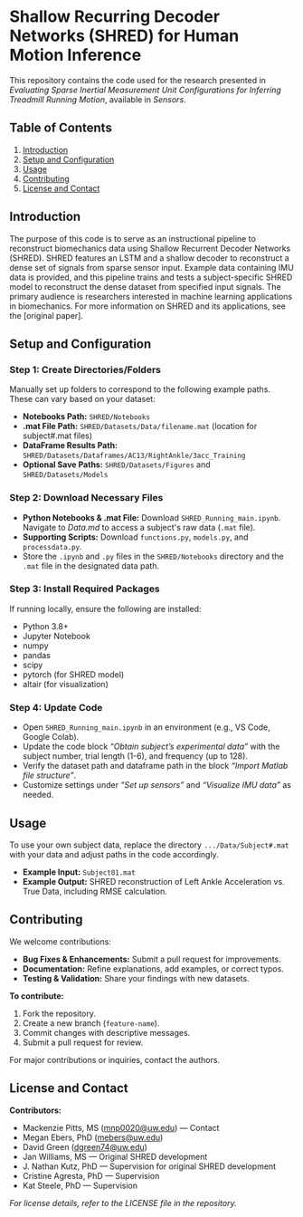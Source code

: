# Shallow Recurring Decoder Networks (SHRED) for Human Motion Inference

This repository contains the code used for the research presented in *Evaluating Sparse Inertial Measurement Unit Configurations for Inferring Treadmill Running Motion*, available in *Sensors*.

## Table of Contents
1. [Introduction](#introduction)
2. [Setup and Configuration](#setup-and-configuration)
3. [Usage](#usage)
4. [Contributing](#contributing)
5. [License and Contact](#license-and-contact)

## Introduction
The purpose of this code is to serve as an instructional pipeline to reconstruct biomechanics data using Shallow Recurrent Decoder Networks (SHRED). SHRED features an LSTM and a shallow decoder to reconstruct a dense set of signals from sparse sensor input. Example data containing IMU data is provided, and this pipeline trains and tests a subject-specific SHRED model to reconstruct the dense dataset from specified input signals. The primary audience is researchers interested in machine learning applications in biomechanics. For more information on SHRED and its applications, see the [original paper].

## Setup and Configuration
### Step 1: Create Directories/Folders
Manually set up folders to correspond to the following example paths. These can vary based on your dataset:
- **Notebooks Path:** `SHRED/Notebooks`
- **.mat File Path:** `SHRED/Datasets/Data/filename.mat` (location for subject#.mat files)
- **DataFrame Results Path:** `SHRED/Datasets/Dataframes/AC13/RightAnkle/3acc_Training`
- **Optional Save Paths:** `SHRED/Datasets/Figures` and `SHRED/Datasets/Models`

### Step 2: Download Necessary Files
- **Python Notebooks & .mat File:** Download `SHRED_Running_main.ipynb`. Navigate to *Data.md* to access a subject's raw data (`.mat` file).
- **Supporting Scripts:** Download `functions.py`, `models.py`, and `processdata.py`.
- Store the `.ipynb` and `.py` files in the `SHRED/Notebooks` directory and the `.mat` file in the designated data path.

### Step 3: Install Required Packages
If running locally, ensure the following are installed:
- Python 3.8+
- Jupyter Notebook
- numpy
- pandas
- scipy
- pytorch (for SHRED model)
- altair (for visualization)

### Step 4: Update Code
- Open `SHRED_Running_main.ipynb` in an environment (e.g., VS Code, Google Colab).
- Update the code block *“Obtain subject’s experimental data”* with the subject number, trial length (1-6), and frequency (up to 128).
- Verify the dataset path and dataframe path in the block *“Import Matlab file structure”*.
- Customize settings under *“Set up sensors”* and *“Visualize IMU data”* as needed.

## Usage
To use your own subject data, replace the directory `.../Data/Subject#.mat` with your data and adjust paths in the code accordingly.
- **Example Input:** `Subject01.mat`
- **Example Output:** SHRED reconstruction of Left Ankle Acceleration vs. True Data, including RMSE calculation.

## Contributing
We welcome contributions:
- **Bug Fixes & Enhancements:** Submit a pull request for improvements.
- **Documentation:** Refine explanations, add examples, or correct typos.
- **Testing & Validation:** Share your findings with new datasets.

**To contribute:**
1. Fork the repository.
2. Create a new branch (`feature-name`).
3. Commit changes with descriptive messages.
4. Submit a pull request for review.

For major contributions or inquiries, contact the authors.

## License and Contact
**Contributors:**
- Mackenzie Pitts, MS ([mnp0020@uw.edu](mailto:mnp0020@uw.edu)) — Contact
- Megan Ebers, PhD ([mebers@uw.edu](mailto:mebers@uw.edu))
- David Green ([dgreen74@uw.edu](mailto:dgreen74@uw.edu))
- Jan Williams, MS — Original SHRED development
- J. Nathan Kutz, PhD — Supervision for original SHRED development
- Cristine Agresta, PhD — Supervision
- Kat Steele, PhD — Supervision

*For license details, refer to the LICENSE file in the repository.*
